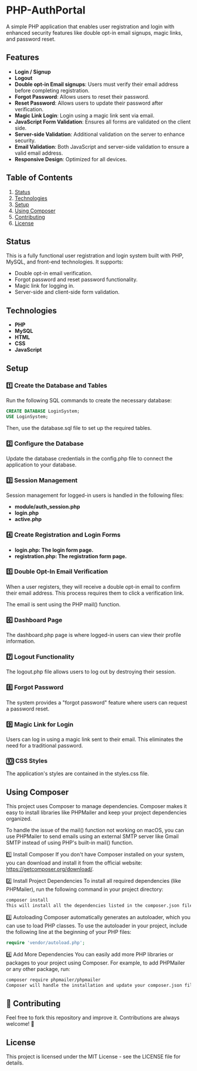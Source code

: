 # **PHP-AuthPortal**

A simple PHP application that enables user registration and login with enhanced security features like double opt-in email signups, magic links, and password reset.

## **Features**

- **Login / Signup**
- **Logout**
- **Double opt-in Email signups**: Users must verify their email address before completing registration.
- **Forgot Password**: Allows users to reset their password.
- **Reset Password**: Allows users to update their password after verification.
- **Magic Link Login**: Login using a magic link sent via email.
- **JavaScript Form Validation**: Ensures all forms are validated on the client side.
- **Server-side Validation**: Additional validation on the server to enhance security.
- **Email Validation**: Both JavaScript and server-side validation to ensure a valid email address.
- **Responsive Design**: Optimized for all devices.

## **Table of Contents**
1. [Status](#status)
2. [Technologies](#technologies)
3. [Setup](#setup)
4. [Using Composer](#using-composer)
5. [Contributing](#-contributing)
6. [License](#license)

## **Status**

This is a fully functional user registration and login system built with PHP, MySQL, and front-end technologies. It supports:
- Double opt-in email verification.
- Forgot password and reset password functionality.
- Magic link for logging in.
- Server-side and client-side form validation.

## **Technologies**
- **PHP**
- **MySQL**
- **HTML**
- **CSS**
- **JavaScript**

## **Setup**

### **1️⃣ Create the Database and Tables**
   Run the following SQL commands to create the necessary database:
   ```sql
   CREATE DATABASE LoginSystem;
   USE LoginSystem;
   ```
Then, use the database.sql file to set up the required tables.
### **2️⃣ Configure the Database**
Update the database credentials in the config.php file to connect the application to your database.

### **3️⃣ Session Management**
Session management for logged-in users is handled in the following files:
- **module/auth_session.php**
- **login.php**
- **active.php**

### **4️⃣ Create Registration and Login Forms**
- **login.php: The login form page.**
- **registration.php: The registration form page.**

### **5️⃣ Double Opt-In Email Verification**
When a user registers, they will receive a double opt-in email to confirm their email address. This process requires them to click a verification link.

The email is sent using the PHP mail() function.
### **6️⃣ Dashboard Page**
The dashboard.php page is where logged-in users can view their profile information.

### **7️⃣ Logout Functionality**
The logout.php file allows users to log out by destroying their session.

### **8️⃣ Forgot Password**
The system provides a "forgot password" feature where users can request a password reset.

### **9️⃣ Magic Link for Login**
Users can log in using a magic link sent to their email. This eliminates the need for a traditional password.

### **🔟 CSS Styles**
The application's styles are contained in the styles.css file.

## **Using Composer**
This project uses Composer to manage dependencies. Composer makes it easy to install libraries like PHPMailer and keep your project dependencies organized.

To handle the issue of the mail() function not working on macOS, you can use PHPMailer to send emails using an external SMTP server like Gmail SMTP instead of using PHP's built-in mail() function. 

1️⃣ Install Composer
If you don't have Composer installed on your system, you can download and install it from the official website: https://getcomposer.org/download/.

2️⃣ Install Project Dependencies
To install all required dependencies (like PHPMailer), run the following command in your project directory:

```bash
composer install
This will install all the dependencies listed in the composer.json file, including PHPMailer.
```
3️⃣ Autoloading
Composer automatically generates an autoloader, which you can use to load PHP classes. To use the autoloader in your project, include the following line at the beginning of your PHP files:

```php
require 'vendor/autoload.php';
```
4️⃣ Add More Dependencies
You can easily add more PHP libraries or packages to your project using Composer. For example, to add PHPMailer or any other package, run:

```bash
composer require phpmailer/phpmailer
Composer will handle the installation and update your composer.json file with the new dependency.
```
## 🤲 Contributing
Feel free to fork this repository and improve it. Contributions are always welcome! 🎉

## License
This project is licensed under the MIT License - see the LICENSE file for details.
